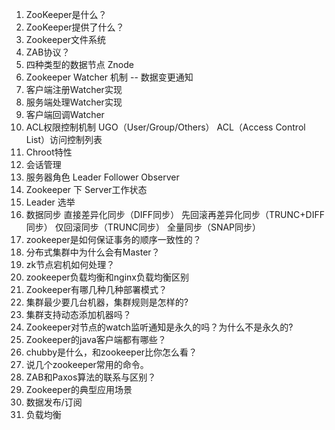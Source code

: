 1. ZooKeeper是什么？
2. ZooKeeper提供了什么？
3. Zookeeper文件系统
4. ZAB协议？
5. 四种类型的数据节点 Znode
6. Zookeeper Watcher 机制 -- 数据变更通知
7. 客户端注册Watcher实现
8. 服务端处理Watcher实现
9. 客户端回调Watcher
10. ACL权限控制机制
UGO（User/Group/Others）
ACL（Access Control List）访问控制列表
11. Chroot特性
12. 会话管理
13. 服务器角色
Leader
Follower
Observer
14. Zookeeper 下 Server工作状态
15. Leader 选举
16. 数据同步
直接差异化同步（DIFF同步）
先回滚再差异化同步（TRUNC+DIFF同步）
仅回滚同步（TRUNC同步）
全量同步（SNAP同步）
17. zookeeper是如何保证事务的顺序一致性的？
18. 分布式集群中为什么会有Master？
19. zk节点宕机如何处理？
20. zookeeper负载均衡和nginx负载均衡区别
21. Zookeeper有哪几种几种部署模式？
22. 集群最少要几台机器，集群规则是怎样的?
23. 集群支持动态添加机器吗？
24. Zookeeper对节点的watch监听通知是永久的吗？为什么不是永久的?
25. Zookeeper的java客户端都有哪些？
26. chubby是什么，和zookeeper比你怎么看？
27. 说几个zookeeper常用的命令。
28. ZAB和Paxos算法的联系与区别？
29. Zookeeper的典型应用场景
1. 数据发布/订阅
2. 负载均衡